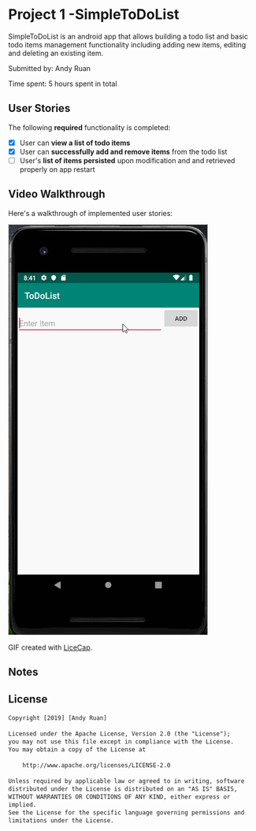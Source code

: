 # Project 1 -SimpleToDoList

SimpleToDoList is an android app that allows building a todo list and basic todo items management functionality including adding new items, editing and deleting an existing item.

Submitted by: Andy Ruan

Time spent: 5 hours spent in total

## User Stories

The following **required** functionality is completed:

* [X] User can **view a list of todo items**
* [X] User can **successfully add and remove items** from the todo list
* [ ] User's **list of items persisted** upon modification and and retrieved properly on app restart

## Video Walkthrough

Here's a walkthrough of implemented user stories:

![](AppToDo.gif)

GIF created with [LiceCap](http://www.cockos.com/licecap/).

## Notes

## License

    Copyright [2019] [Andy Ruan]

    Licensed under the Apache License, Version 2.0 (the "License");
    you may not use this file except in compliance with the License.
    You may obtain a copy of the License at

        http://www.apache.org/licenses/LICENSE-2.0

    Unless required by applicable law or agreed to in writing, software
    distributed under the License is distributed on an "AS IS" BASIS,
    WITHOUT WARRANTIES OR CONDITIONS OF ANY KIND, either express or implied.
    See the License for the specific language governing permissions and
    limitations under the License.

